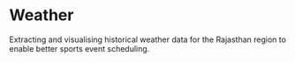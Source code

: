# Weather
Extracting and visualising historical weather data for the Rajasthan region to enable better sports event scheduling.
